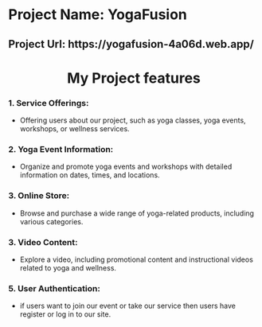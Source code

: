 <h1 >Project Name: YogaFusion</h1>
<h2>Project Url: https://yogafusion-4a06d.web.app/</h2>

<h1 align='center'>My Project features</h1>

### 1. Service Offerings:

- Offering users about our project, such as yoga classes, yoga events, workshops, or wellness services.

### 2. Yoga Event Information:

- Organize and promote yoga events and workshops with detailed information on dates, times, and locations.

### 3. Online Store:

- Browse and purchase a wide range of yoga-related products, including various categories.

### 3. Video Content:

- Explore a video, including promotional content and instructional videos related to yoga and wellness.

### 5. User Authentication:

- if users want to join our event or take our service then users have register or log in to our site.
